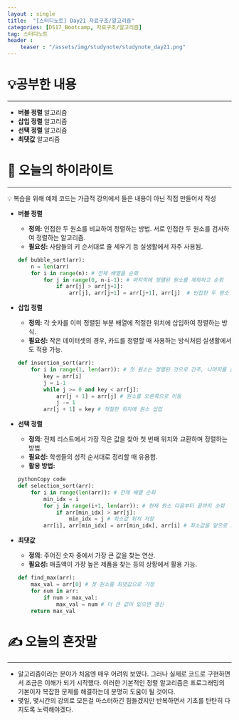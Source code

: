 ```yaml
---
layout : single
title:  "[스터디노트] Day21 자료구조/알고리즘"
categories: [DS17_Bootcamp, 자료구조/알고리즘]
tag: 스터디노트
header :
    teaser : "/assets/img/studynote/studynote_day21.png"
---
```



# 💡공부한 내용

---

- **버블 정렬** 알고리즘
- **삽입 정렬** 알고리즘
- **선택 정렬** 알고리즘
- **최댓값** 알고리즘

# 📝 오늘의 하이라이트

---

<aside>
💡 복습을 위해 예제 코드는 가급적 강의에서 들은 내용이 아닌 직접 만들어서 작성

</aside>

- **버블 정렬**
    - **정의:** 인접한 두 원소를 비교하여 정렬하는 방법. 서로 인접한 두 원소를 검사하여 정렬하는 알고리즘.
    - **필요성:** 사람들의 키 순서대로 줄 세우기 등 실생활에서 자주 사용됨.
    
    ```python
    def bubble_sort(arr):
        n = len(arr)
        for i in range(n): # 전체 배열을 순회
            for j in range(0, n-i-1): # 마지막에 정렬된 원소를 제외하고 순회
                if arr[j] > arr[j+1]:
                    arr[j], arr[j+1] = arr[j+1], arr[j]  # 인접한 두 원소 비교 후 교환
    ```
    
- **삽입 정렬**
    - **정의:** 각 숫자를 이미 정렬된 부분 배열에 적절한 위치에 삽입하여 정렬하는 방식.
    - **필요성:** 작은 데이터셋의 경우, 카드를 정렬할 때 사용하는 방식처럼 실생활에서도 적용 가능.
    
    ```python
    def insertion_sort(arr):
        for i in range(1, len(arr)): # 첫 원소는 정렬된 것으로 간주, 나머지를 순회
            key = arr[i]
            j = i-1
            while j >= 0 and key < arr[j]:
                arr[j + 1] = arr[j] # 원소를 오른쪽으로 이동
                j -= 1
            arr[j + 1] = key # 적절한 위치에 원소 삽입
    
    ```
    
- **선택 정렬**
    - **정의:** 전체 리스트에서 가장 작은 값을 찾아 첫 번째 위치와 교환하며 정렬하는 방법.
    - **필요성:** 학생들의 성적 순서대로 정리할 때 유용함.
    - **활용 방법:**
    
    ```python
    pythonCopy code
    def selection_sort(arr):
        for i in range(len(arr)): # 전체 배열 순회
            min_idx = i
            for j in range(i+1, len(arr)): # 현재 원소 다음부터 끝까지 순회
                if arr[min_idx] > arr[j]:
                    min_idx = j # 최소값 위치 저장
            arr[i], arr[min_idx] = arr[min_idx], arr[i] # 최소값을 앞으로 보냄
    ```
    
- **최댓값**
    - **정의:** 주어진 숫자 중에서 가장 큰 값을 찾는 연산.
    - **필요성:** 매출액이 가장 높은 제품을 찾는 등의 상황에서 활용 가능.
    
    ```python
    def find_max(arr):
        max_val = arr[0] # 첫 원소를 최댓값으로 가정
        for num in arr:
            if num > max_val:
                max_val = num # 더 큰 값이 있으면 갱신
        return max_val
    ```
    

# ✍️ 오늘의 혼잣말

---

- 알고리즘이라는 분야가 처음엔 매우 어려워 보였다. 그러나 실제로 코드로 구현하면서 조금은 이해가 되기 시작했다. 이러한 기본적인 정렬 알고리즘은 프로그래밍의 기본이자 복잡한 문제를 해결하는데 분명히 도움이 될 것이다.
- 몇일, 몇시간의 강의로 모든걸 마스터하긴 힘들겠지만 반복하면서 기초를 탄탄히 다지도록 노력해야겠다.